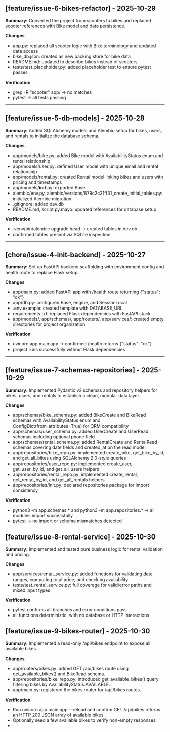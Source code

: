 ## [feature/issue-6-bikes-refactor] - 2025-10-29
**Summary:** Converted the project from scooters to bikes and replaced scooter references with Bike model and data persistence.

**Changes**
- app.py: replaced all scooter logic with Bike terminology and updated data access
- bike_db.json: created as new backing store for bike data
- README.md: updated to describe bikes instead of scooters
- tests/test_placeholder.py: added placeholder test to ensure pytest passes

**Verification**
- grep -R "scooter" app/ → no matches
- pytest → all tests passing

---

## [feature/issue-5-db-models] - 2025-10-28
**Summary:** Added SQLAlchemy models and Alembic setup for bikes, users, and rentals to initialize the database schema.

**Changes**
- app/models/bike.py: added Bike model with AvailabilityStatus enum and rental relationship
- app/models/user.py: defined User model with unique email and rental relationship
- app/models/rental.py: created Rental model linking bikes and users with pricing and timestamps
- app/models/__init__.py: exported Base
- alembic/env.py, alembic/versions/879c2c21ff31_create_initial_tables.py: initialized Alembic migration
- .gitignore: added dev.db
- README.md, script.py.mayo: updated references for database setup

**Verification**
- .venv/bin/alembic upgrade head → created tables in dev.db
- confirmed tables present via SQLite inspection

---

## [chore/issue-4-init-backend] - 2025-10-27
**Summary:** Set up FastAPI backend scaffolding with environment config and health route to replace Flask setup.

**Changes**
- app/main.py: added FastAPI app with /health route returning {"status": "ok"}
- app/db.py: configured Base, engine, and SessionLocal
- .env.example: created template with DATABASE_URL
- requirements.txt: replaced Flask dependencies with FastAPI stack
- app/models/, app/schemas/, app/routers/, app/services/: created empty directories for project organization

**Verification**
- uvicorn app.main:app → confirmed /health returns {"status": "ok"}
- project runs successfully without Flask dependencies

---

## [feature/issue-7-schemas-repositories] - 2025-10-29
**Summary:** Implemented Pydantic v2 schemas and repository helpers for bikes, users, and rentals to establish a clean, modular data layer.

**Changes**
- app/schemas/bike_schema.py: added BikeCreate and BikeRead schemas with AvailabilityStatus enum and ConfigDict(from_attributes=True) for ORM compatibility
- app/schemas/user_schema.py: added UserCreate and UserRead schemas including optional phone field
- app/schemas/rental_schema.py: added RentalCreate and RentalRead schemas covering date fields and created_at on the read model
- app/repositories/bike_repo.py: implemented create_bike, get_bike_by_id, and get_all_bikes using SQLAlchemy 2.0-style queries
- app/repositories/user_repo.py: implemented create_user, get_user_by_id, and get_all_users helpers
- app/repositories/rental_repo.py: implemented create_rental, get_rental_by_id, and get_all_rentals helpers
- app/repositories/init.py: declared repositories package for import consistency

**Verification**
- python3 -m app.schemas.* and python3 -m app.repositories.* → all modules import successfully
- pytest → no import or schema mismatches detected

## [feature/issue-8-rental-service] - 2025-10-30
**Summary:** Implemented and tested pure business logic for rental validation and pricing.

**Changes**
- app/services/rental_service.py: added functions for validating date ranges, computing total price, and checking availability
- tests/test_rental_service.py: full coverage for valid/error paths and mixed input types

**Verification**
- pytest confirms all branches and error conditions pass
- all functions deterministic, with no database or HTTP interactions

## [feature/issue-9-bikes-router] - 2025-10-30
**Summary:** Implemented a read-only /api/bikes endpoint to expose all available bikes.

**Changes**
- app/routers/bikes.py: added GET /api/bikes route using get_available_bikes() and BikeRead schema.
- app/repositories/bike_repo.py: introduced get_available_bikes() query filtering bikes by AvailabilityStatus.AVAILABLE.
- app/main.py: registered the bikes router for /api/bikes routes.

**Verification**
- Run uvicorn app.main:app --reload and confirm GET /api/bikes returns an HTTP 200 JSON array of available bikes.
- Optionally seed a few available bikes to verify non-empty responses.
- 